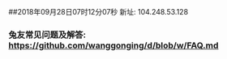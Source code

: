 ##2018年09月28日07时12分07秒 新址: 104.248.53.128
### 兔友常见问题及解答: https://github.com/wanggonging/d/blob/w/FAQ.md
